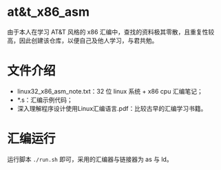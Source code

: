 # at&t_x86_asm
由于本人在学习 AT&T 风格的 x86 汇编中，查找的资料极其零散，且重复性较高，因此创建该仓库，以便自己及他人学习，与君共勉。

# 文件介绍
- linux32_x86_asm_note.txt：32 位 linux 系统 + x86 cpu 汇编笔记；
- *.s：汇编示例代码；
- 深入理解程序设计使用Linux汇编语言.pdf：比较古早的汇编学习书籍。

# 汇编运行
运行脚本 `./run.sh` 即可，采用的汇编器与链接器为 as 与 ld。
